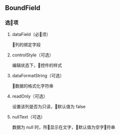 ## BoundField

### 选项

1. dataField（必须）

    列的绑定字段

1. controlStyle（可选）

    编辑状态下，控件的样式
1. dataFormatString（可选）

    数据的格式化字符串

1. readOnly（可选）

    设置该列是否为只读，默认值为 false
1. nullText（可选）

    数据为 null 时，所显示在文字，默认值为空字符串